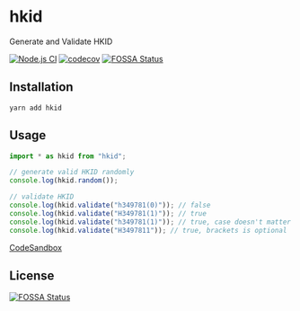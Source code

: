 # hkid

Generate and Validate HKID

[![Node.js CI](https://github.com/tsekityam/hkid/actions/workflows/test.yml/badge.svg)](https://github.com/tsekityam/hkid/actions/workflows/test.yml)
[![codecov](https://codecov.io/gh/tsekityam/hkid/branch/main/graph/badge.svg?token=34ZuXbF3md)](https://codecov.io/gh/tsekityam/hkid)
[![FOSSA Status](https://app.fossa.com/api/projects/git%2Bgithub.com%2Ftsekityam%2Fhkid.svg?type=shield)](https://app.fossa.com/projects/git%2Bgithub.com%2Ftsekityam%2Fhkid?ref=badge_shield)

## Installation

`yarn add hkid`

## Usage

```ts
import * as hkid from "hkid";

// generate valid HKID randomly
console.log(hkid.random());

// validate HKID
console.log(hkid.validate("h349781(0)")); // false
console.log(hkid.validate("H349781(1)")); // true
console.log(hkid.validate("h349781(1)")); // true, case doesn't matter
console.log(hkid.validate("H3497811")); // true, brackets is optional
```

[CodeSandbox](https://codesandbox.io/s/ts-example-1rqhl)

## License

[![FOSSA Status](https://app.fossa.com/api/projects/git%2Bgithub.com%2Ftsekityam%2Fhkid.svg?type=large)](https://app.fossa.com/projects/git%2Bgithub.com%2Ftsekityam%2Fhkid?ref=badge_large)
